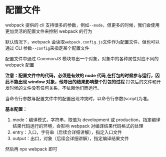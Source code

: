 # 配置文件

webpack 提供的 cli 支持很多的参数，例如`--mode`，但更多的时候，我们会使用更加灵活的配置文件来控制 webpack 的行为

默认情况下，webpack 会读取`webpack.config.js`文件作为配置文件，但也可以通过 CLI 参数`--config`来指定某个配置文件

配置文件中通过 CommonJS 模块导出一个对象，对象中的各种属性对应不同的 webpack 配置

**注意：配置文件中的代码，必须是有效的 node 代码,在打包的时候参与运行，因此不能出现 window 对象，他导出的结果影响整个打包的过程**
打包后的文件和开发时候的文件没有任何关系，不依赖他们而运行。

当命令行参数与配置文件中的配置出现冲突时，以命令行参数(script)为准。

**基本配置：**

1. mode：编译模式，字符串，取值为 development 或 production，指定编译结果代码运行的环境，会影响 webpack 对编译结果代码格式的处理
2. entry：入口，字符串（后续会详细讲解），指定入口文件
3. output：出口，对象（后续会详细讲解），指定编译结果文件

然后再 npx webpack 即可
